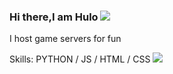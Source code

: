 
### Hi there,I am Hulo ![](https://wallpapercave.com/wp/wp2757834.gif)

I host game servers for fun 

Skills: PYTHON / JS / HTML / CSS
![](https://raw.githubusercontent.com/sagar-viradiya/sagar-viradiya/master/resources/banner.png)





